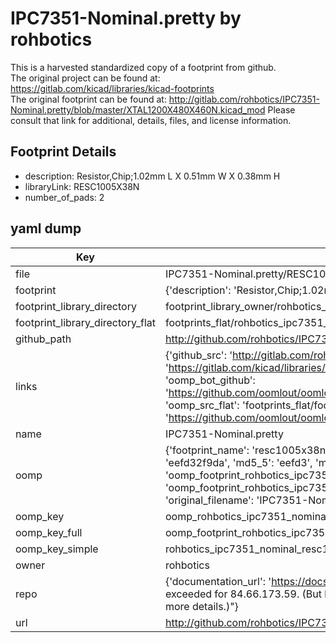 # IPC7351-Nominal.pretty by rohbotics  
This is a harvested standardized copy of a footprint from github.  
The original project can be found at:  
https://gitlab.com/kicad/libraries/kicad-footprints  
The original footprint can be found at:
http://gitlab.com/rohbotics/IPC7351-Nominal.pretty/blob/master/XTAL1200X480X460N.kicad_mod
Please consult that link for additional, details, files, and license information.  
## Footprint Details
* description: Resistor,Chip;1.02mm L X 0.51mm W X 0.38mm H  
* libraryLink: RESC1005X38N  
* number_of_pads: 2  
## yaml dump  
| Key | Value |  
| --- | --- |  
| file | IPC7351-Nominal.pretty/RESC1005X38N.kicad_mod |  
| footprint | {'description': 'Resistor,Chip;1.02mm L X 0.51mm W X 0.38mm H', 'libraryLink': 'RESC1005X38N', 'number_of_pads': 2} |  
| footprint_library_directory | footprint_library_owner/rohbotics_IPC7351-Nominal.pretty |  
| footprint_library_directory_flat | footprints_flat/rohbotics_ipc7351_nominal_resc1005x38n/working |  
| github_path | http://github.com/rohbotics/IPC7351-Nominal.pretty/blob/master/RESC1005X38N.kicad_mod |  
| links | {'github_src': 'http://gitlab.com/rohbotics/IPC7351-Nominal.pretty/blob/master/XTAL1200X480X460N.kicad_mod', 'github_src_repo': 'https://gitlab.com/kicad/libraries/kicad-footprints', 'oomp_bot': 'footprints/rohbotics_ipc7351_nominal_resc1005x38n/working', 'oomp_bot_github': 'https://github.com/oomlout/oomlout_oomp_footprint_bot/tree/main/footprints/rohbotics_ipc7351_nominal_resc1005x38n/working', 'oomp_src_flat': 'footprints_flat/footprints_flat/rohbotics_ipc7351_nominal_resc1005x38n/working', 'oomp_src_flat_github': 'https://github.com/oomlout/oomlout_oomp_footprint_src/tree/main/footprints_flat/rohbotics_ipc7351_nominal_resc1005x38n/working'} |  
| name | IPC7351-Nominal.pretty |  
| oomp | {'footprint_name': 'resc1005x38n', 'library_name': 'ipc7351_nominal', 'md5': 'eefd32f9daae05b89ae29412ba7a3c77', 'md5_10': 'eefd32f9da', 'md5_5': 'eefd3', 'md5_6': 'eefd32', 'oomp_key': 'oomp_rohbotics_ipc7351_nominal_resc1005x38n', 'oomp_key_extra': 'oomp_footprint_rohbotics_ipc7351_nominal_resc1005x38n', 'oomp_key_full': 'oomp_footprint_rohbotics_ipc7351_nominal_resc1005x38n_eefd32', 'oomp_key_simple': 'rohbotics_ipc7351_nominal_resc1005x38n', 'original_filename': 'IPC7351-Nominal.pretty/RESC1005X38N.kicad_mod', 'owner_name': 'rohbotics'} |  
| oomp_key | oomp_rohbotics_ipc7351_nominal_resc1005x38n |  
| oomp_key_full | oomp_footprint_rohbotics_ipc7351_nominal_resc1005x38n |  
| oomp_key_simple | rohbotics_ipc7351_nominal_resc1005x38n |  
| owner | rohbotics |  
| repo | {'documentation_url': 'https://docs.github.com/rest/overview/resources-in-the-rest-api#rate-limiting', 'message': "API rate limit exceeded for 84.66.173.59. (But here's the good news: Authenticated requests get a higher rate limit. Check out the documentation for more details.)"} |  
| url | http://github.com/rohbotics/IPC7351-Nominal.pretty |  

